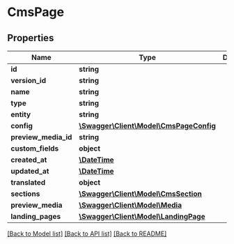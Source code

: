 # CmsPage

## Properties
Name | Type | Description | Notes
------------ | ------------- | ------------- | -------------
**id** | **string** |  | [optional] 
**version_id** | **string** |  | [optional] 
**name** | **string** |  | [optional] 
**type** | **string** |  | 
**entity** | **string** |  | [optional] 
**config** | [**\Swagger\Client\Model\CmsPageConfig**](CmsPageConfig.md) |  | [optional] 
**preview_media_id** | **string** |  | [optional] 
**custom_fields** | **object** |  | [optional] 
**created_at** | [**\DateTime**](\DateTime.md) |  | 
**updated_at** | [**\DateTime**](\DateTime.md) |  | [optional] 
**translated** | **object** |  | [optional] 
**sections** | [**\Swagger\Client\Model\CmsSection**](CmsSection.md) |  | [optional] 
**preview_media** | [**\Swagger\Client\Model\Media**](Media.md) |  | [optional] 
**landing_pages** | [**\Swagger\Client\Model\LandingPage**](LandingPage.md) |  | [optional] 

[[Back to Model list]](../../README.md#documentation-for-models) [[Back to API list]](../../README.md#documentation-for-api-endpoints) [[Back to README]](../../README.md)


